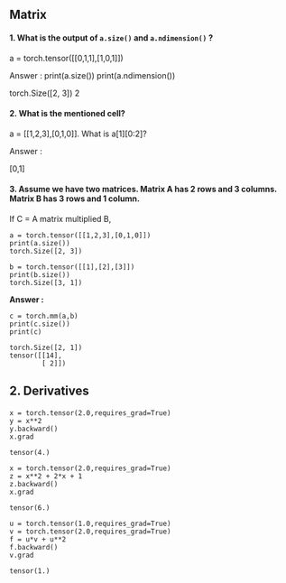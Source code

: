 ## Matrix

#### 1. What is the output of <code>a.size()</code> and <code>a.ndimension()</code> ?

 a = torch.tensor([[0,1,1],[1,0,1]])

Answer :
print(a.size())
print(a.ndimension())

torch.Size([2, 3])
2

#### 2. What is the mentioned cell?

a = [[1,2,3],[0,1,0]].
What is a[1][0:2]?

Answer :

[0,1]

#### 3. Assume we have two matrices. Matrix A has 2 rows and 3 columns. Matrix B has 3 rows and 1 column.

If C = A matrix multiplied B,

```
a = torch.tensor([[1,2,3],[0,1,0]])
print(a.size())
torch.Size([2, 3])

b = torch.tensor([[1],[2],[3]])
print(b.size())
torch.Size([3, 1])

```
**Answer :**
```
c = torch.mm(a,b)
print(c.size())
print(c)

torch.Size([2, 1])
tensor([[14],
        [ 2]])

```

## 2. Derivatives

####
```
x = torch.tensor(2.0,requires_grad=True)
y = x**2
y.backward()
x.grad
```
```
tensor(4.)
```

```
x = torch.tensor(2.0,requires_grad=True)
z = x**2 + 2*x + 1
z.backward()
x.grad
```
```
tensor(6.)
```

```
u = torch.tensor(1.0,requires_grad=True)
v = torch.tensor(2.0,requires_grad=True)
f = u*v + u**2
f.backward()
v.grad
```
```
tensor(1.)
```
